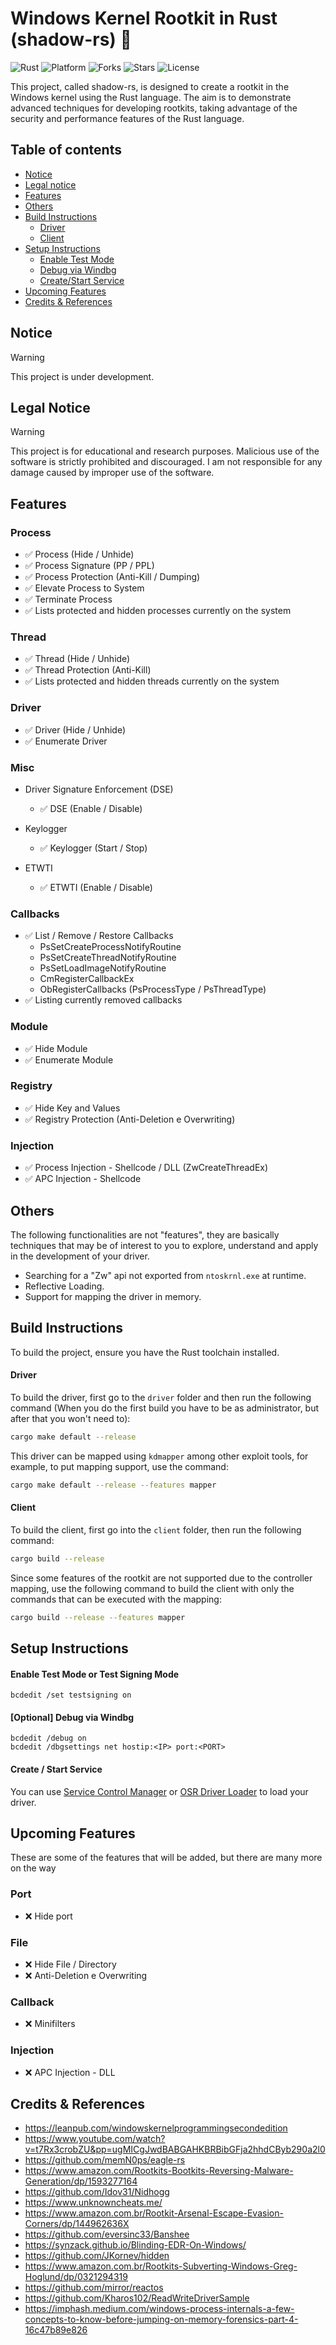 # Windows Kernel Rootkit in Rust (shadow-rs) 🦀

![Rust](https://img.shields.io/badge/made%20with-Rust-red)
![Platform](https://img.shields.io/badge/platform-windows-blueviolet)
![Forks](https://img.shields.io/github/forks/joaoviictorti/shadow-rs)
![Stars](https://img.shields.io/github/stars/joaoviictorti/shadow-rs)
![License](https://img.shields.io/github/license/joaoviictorti/shadow-rs)

This project, called shadow-rs, is designed to create a rootkit in the Windows kernel using the Rust language. The aim is to demonstrate advanced techniques for developing rootkits, taking advantage of the security and performance features of the Rust language.

## Table of contents

* [Notice](#notice)
* [Legal notice](#legal-notice)
* [Features](#contents)
* [Others](#others)
* [Build Instructions](#build-instructions)
  * [Driver](#driver)
  * [Client](#client)
* [Setup Instructions](#setup-instructions)
  * [Enable Test Mode](#enable-test-mode)
  * [Debug via Windbg](#debug-via-windbg)
  * [Create/Start Service](#createstart-service)
* [Upcoming Features](#upcoming-Features)
* [Credits & References](#credits--references)

## Notice

> [!WARNING]
> This project is under development.

## Legal Notice

> [!WARNING]  
> This project is for educational and research purposes. Malicious use of the software is strictly prohibited and discouraged. I am not responsible for any damage caused by improper use of the software.

## Features
 
### Process
- ✅ Process (Hide / Unhide) 
- ✅ Process Signature (PP / PPL) 
- ✅ Process Protection (Anti-Kill / Dumping) 
- ✅ Elevate Process to System 
- ✅ Terminate Process 
- ✅ Lists protected and hidden processes currently on the system 

### Thread
- ✅ Thread (Hide / Unhide) 
- ✅ Thread Protection (Anti-Kill) 
- ✅ Lists protected and hidden threads currently on the system 
 
### Driver
- ✅ Driver (Hide / Unhide) 
- ✅ Enumerate Driver 
 
### Misc

  - Driver Signature Enforcement (DSE)
    - ✅ DSE (Enable / Disable) 
  
  - Keylogger
    - ✅ Keylogger (Start / Stop) 

  - ETWTI
    - ✅ ETWTI (Enable / Disable) 

### Callbacks
- ✅ List / Remove / Restore Callbacks 
  - PsSetCreateProcessNotifyRoutine 
  - PsSetCreateThreadNotifyRoutine 
  - PsSetLoadImageNotifyRoutine 
  - CmRegisterCallbackEx  
  - ObRegisterCallbacks (PsProcessType / PsThreadType) 
- ✅ Listing currently removed callbacks 

### Module
- ✅ Hide Module
- ✅ Enumerate Module 

### Registry
- ✅ Hide Key and Values 
- ✅ Registry Protection (Anti-Deletion e Overwriting) 

### Injection
- ✅ Process Injection - Shellcode / DLL (ZwCreateThreadEx) 
- ✅ APC Injection - Shellcode 

## Others

The following functionalities are not "features", they are basically techniques that may be of interest to you to explore, understand and apply in the development of your driver.

- Searching for a "Zw" api not exported from `ntoskrnl.exe` at runtime.
- Reflective Loading.
- Support for mapping the driver in memory.

## Build Instructions

To build the project, ensure you have the Rust toolchain installed. 

#### Driver
To build the driver, first go to the `driver` folder and then run the following command (When you do the first build you have to be as administrator, but after that you won't need to):
```sh
cargo make default --release
```

This driver can be mapped using `kdmapper` among other exploit tools, for example, to put mapping support, use the command:
```sh
cargo make default --release --features mapper
```

#### Client
To build the client, first go into the `client` folder, then run the following command:
```sh
cargo build --release
```

Since some features of the rootkit are not supported due to the controller mapping, use the following command to build the client with only the commands that can be executed with the mapping:
```sh
cargo build --release --features mapper
```

## Setup Instructions

#### Enable Test Mode or Test Signing Mode 

```
bcdedit /set testsigning on
```

#### [Optional] Debug via Windbg

```
bcdedit /debug on
bcdedit /dbgsettings net hostip:<IP> port:<PORT>
```

#### Create / Start Service

You can use [Service Control Manager](https://docs.microsoft.com/en-us/windows/win32/services/service-control-manager) or [OSR Driver Loader](https://www.osronline.com/article.cfm%5Earticle=157.htm) to load your driver.

## Upcoming Features

These are some of the features that will be added, but there are many more on the way
 
### Port
- ❌ Hide port

### File
- ❌ Hide File / Directory
- ❌ Anti-Deletion e Overwriting

### Callback
- ❌ Minifilters

### Injection
- ❌ APC Injection - DLL

## Credits & References
- https://leanpub.com/windowskernelprogrammingsecondedition
- https://www.youtube.com/watch?v=t7Rx3crobZU&pp=ugMICgJwdBABGAHKBRBibGFja2hhdCByb290a2l0
- https://github.com/memN0ps/eagle-rs
- https://www.amazon.com/Rootkits-Bootkits-Reversing-Malware-Generation/dp/1593277164
- https://github.com/Idov31/Nidhogg
- https://www.unknowncheats.me/
- https://www.amazon.com.br/Rootkit-Arsenal-Escape-Evasion-Corners/dp/144962636X
- https://github.com/eversinc33/Banshee
- https://synzack.github.io/Blinding-EDR-On-Windows/
- https://github.com/JKornev/hidden
- https://www.amazon.com.br/Rootkits-Subverting-Windows-Greg-Hoglund/dp/0321294319
- https://github.com/mirror/reactos
- https://github.com/Kharos102/ReadWriteDriverSample
- https://imphash.medium.com/windows-process-internals-a-few-concepts-to-know-before-jumping-on-memory-forensics-part-4-16c47b89e826